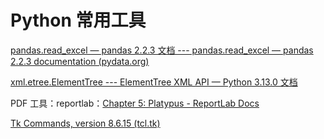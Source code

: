 # Python 常用工具

[pandas.read_excel — pandas 2.2.3 文档 --- pandas.read_excel — pandas 2.2.3 documentation (pydata.org)](https://pandas.pydata.org/docs/reference/api/pandas.read_excel.html)

[xml.etree.ElementTree --- ElementTree XML API — Python 3.13.0 文档](https://docs.python.org/zh-cn/3/library/xml.etree.elementtree.html#parsing-xml-with-namespaces)

PDF 工具：reportlab：[Chapter 5: Platypus - ReportLab Docs](https://docs.reportlab.com/reportlab/userguide/ch5_platypus/)

[Tk Commands, version 8.6.15 (tcl.tk)](https://www.tcl.tk/man/tcl8.6/TkCmd/contents.htm)